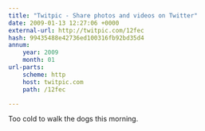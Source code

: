 ```yaml
---
title: "Twitpic - Share photos and videos on Twitter"
date: 2009-01-13 12:27:06 +0000
external-url: http://twitpic.com/12fec
hash: 99435488e42736ed100316fb92bd35d4
annum:
    year: 2009
    month: 01
url-parts:
    scheme: http
    host: twitpic.com
    path: /12fec

---
```


Too cold to walk the dogs this morning. 
